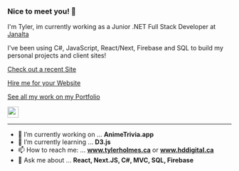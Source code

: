 

### Nice to meet you! 👋

I'm Tyler, im currently working as a Junior .NET Full Stack Developer at [Janalta](https://www.janalta.com/)

I've been using C#, JavaScript, React/Next, Firebase and SQL to build my personal projects and client sites! 

<p><a href="https://animetrivia.app">Check out a recent Site</a></p>
<p><a href="https://hddigital.ca">Hire me for your Website</a></p>
<p><a href="https://www.tylerholmes.ca">See all my work on my Portfolio</a></p>
<p><a href="https://www.linkedin.com/in/tyler-holmes-developer/"><img src="https://img.shields.io/badge/linkedin-%230077B5.svg?&style=for-the-badge&logo=linkedin&logoColor=white" height=25></a></a></p>

-------

- 🔭 I’m currently working on ... **AnimeTrivia.app**
- 🌱 I’m currently learning ... **D3.js**
- 📫 How to reach me: ... **www.tylerholmes.ca** or **www.hddigital.ca**
- 💬 Ask me about ... **React, Next.JS, C#, MVC, SQL, Firebase**
